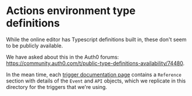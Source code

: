 # Actions environment type definitions

While the online editor has Typescript definitions built in, these don't seem to be publicly available.

We have asked about this in the Auth0 forums: https://community.auth0.com/t/public-type-definitions-availability/74480.

In the mean time, each [trigger documentation page](https://auth0.com/docs/actions/triggers) contains a `Reference` section with details of the `Event` and `API` objects, which we replicate in this directory for the triggers that we're using.

